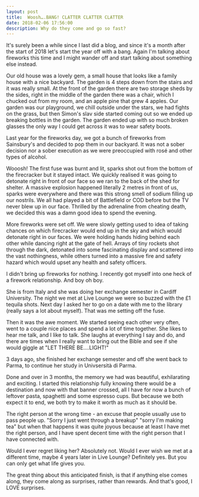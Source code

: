 ```yaml
---
layout: post
title:  Woosh….BANG! CLATTER CLATTER CLATTER
date: 2018-02-06 17:56:00
description: Why do they come and go so fast?
---
```

It's surely been a while since I last did a blog, and since it's a month after the start of 2018 let's start the year off with a bang. Again I'm talking about fireworks this time and I might wander off and start talking about something else instead.

Our old house was a lovely gem, a small house that looks like a family house with a nice backyard. The garden is 4 steps down from the stairs and it was really small. At the front of the garden there are two storage sheds by the sides, right in the middle of the garden there was a chair, which I chucked out from my room, and an apple pine that grew 4 apples. Our garden was our playground, we chill outside under the stars, we had fights on the grass, but then Simon's slav side started coming out so we ended up breaking bottles in the garden. The garden ended up with so much broken glasses the only way I could get across it was to wear safety boots. 

Last year for the fireworks day, we got a bunch of fireworks from Sainsbury's and decided to pop them in our backyard. It was not a sober decision nor a sober execution as we were preoccupied with rosé and other types of alcohol. 

Wooosh! The first fuse was burnt and lit, sparks shot out from the bottom of the firecracker but it stayed intact. We quickly realised it was going to detonate right in front of our face so we ran to the back of the shed for shelter. A massive explosion happened literally 2 metres in front of us, sparks were everywhere and there was this strong smell of sodium filling up our nostrils. We all had played a bit of Battlefield or COD before but the TV never blew up in our face. Thrilled by the adrenaline from cheating death, we decided this was a damn good idea to spend the evening.

More fireworks were set off. We were slowly getting used to idea of taking chances on which firecracker would end up in the sky and which would detonate right in our faces. We were holding hands hiding behind each other while dancing right at the gate of hell. Arrays of tiny rockets shot through the dark, detonated into some fascinating display and scattered into the vast nothingness, while others turned into a massive fire and safety hazard which would upset any health and safety officers. 

I didn't bring up fireworks for nothing. I recently got myself into one heck of a firework relationship. And boy oh boy.

She is from Italy and she was doing her exchange semester in Cardiff University. The night we met at Live Lounge we were so buzzed with the £1 tequila shots. Next day I asked her to go on a date with me to the library (really says a lot about myself). That was me setting off the fuse.

Then it was the awe moment. We started seeing each other very often, went to a couple nice places and spend a lot of time together. She likes to hear me talk, and I like to talk. She laughs at everything I say and do, and there are times when I really want to bring out the Bible and see if she would giggle at "LET THERE BE….LIGHT!"

3 days ago, she finished her exchange semester and off she went back to Parma, to continue her study in Univsersità di Parma.

Done and over in 3 months, the memory we had was beautiful, exhilarating and exciting. I started this relationship fully knowing there would be a destination and now with that banner crossed, all I have for now a bunch of leftover pasta, spaghetti and some espresso cups. But because we both expect it to end, we both try to make it worth as much as it should be. 

The right person at the wrong time - an excuse that people usually use to pass people up. "Sorry I just went through a breakup" "sorry I'm making tea" but when that happens it was quite joyous because at least I have met the right person, and I have spent decent time with the right person that I have connected with. 

Would I ever regret liking her? Absolutely not. Would I ever wish we met at a different time, maybe 4 years later in Live Lounge? Definitely yes. But you can only get what life gives you.

The great thing about this anticipated finish, is that if anything else comes along, they come along as surprises, rather than rewards. And that's good, I LOVE surprises. 
